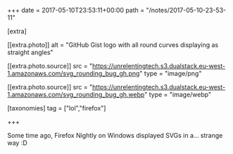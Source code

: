 +++
date = 2017-05-10T23:53:11+00:00
path = "/notes/2017-05-10-23-53-11"

[extra]

[[extra.photo]]
alt = "GitHub Gist logo with all round curves displaying as straight angles"

[[extra.photo.source]]
src = "https://unrelentingtech.s3.dualstack.eu-west-1.amazonaws.com/svg_rounding_bug_gh.png"
type = "image/png"

[[extra.photo.source]]
src = "https://unrelentingtech.s3.dualstack.eu-west-1.amazonaws.com/svg_rounding_bug_gh.webp"
type = "image/webp"

[taxonomies]
tag = ["lol","firefox"]

+++

<p>Some time ago, Firefox Nightly on Windows displayed SVGs in a… strange way :D</p>